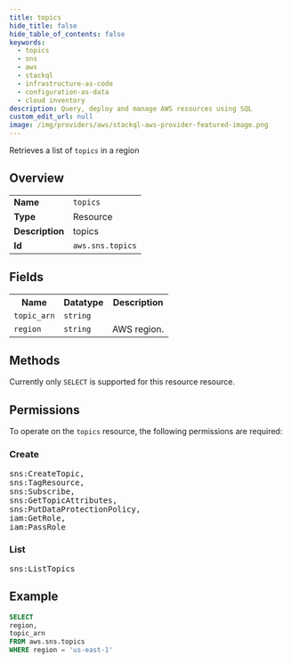 ```yaml
---
title: topics
hide_title: false
hide_table_of_contents: false
keywords:
  - topics
  - sns
  - aws
  - stackql
  - infrastructure-as-code
  - configuration-as-data
  - cloud inventory
description: Query, deploy and manage AWS resources using SQL
custom_edit_url: null
image: /img/providers/aws/stackql-aws-provider-featured-image.png
---
```

Retrieves a list of <code>topics</code> in a region

## Overview
<table><tbody>
<tr><td><b>Name</b></td><td><code>topics</code></td></tr>
<tr><td><b>Type</b></td><td>Resource</td></tr>
<tr><td><b>Description</b></td><td>topics</td></tr>
<tr><td><b>Id</b></td><td><code>aws.sns.topics</code></td></tr>
</tbody></table>

## Fields
<table><tbody>
<tr><th>Name</th><th>Datatype</th><th>Description</th></tr>
<tr><td><code>topic_arn</code></td><td><code>string</code></td><td></td></tr>
<tr><td><code>region</code></td><td><code>string</code></td><td>AWS region.</td></tr>

</tbody></table>

## Methods
Currently only <code>SELECT</code> is supported for this resource resource.

## Permissions

To operate on the <code>topics</code> resource, the following permissions are required:

### Create
<pre>
sns:CreateTopic,
sns:TagResource,
sns:Subscribe,
sns:GetTopicAttributes,
sns:PutDataProtectionPolicy,
iam:GetRole,
iam:PassRole</pre>

### List
<pre>
sns:ListTopics</pre>


## Example
```sql
SELECT
region,
topic_arn
FROM aws.sns.topics
WHERE region = 'us-east-1'
```
